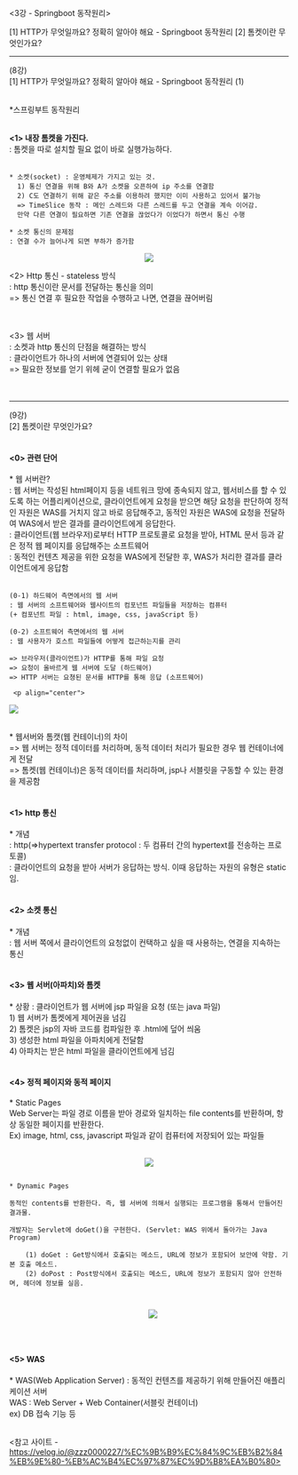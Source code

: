 <3강 - Springboot 동작원리>
 
 [1] HTTP가 무엇일까요? 정확히 알아야 해요 - Springboot 동작원리
 [2] 톰켓이란 무엇인가요?
 
 
---------------------------------------------------------------------------

(8강)<br>
[1] HTTP가 무엇일까요? 정확히 알아야 해요 - Springboot 동작원리 (1) <br> <br>

*스프링부트 동작원리 <br> <br>

**<1> 내장 톰켓을 가진다.** <br>
: 톰켓을 따로 설치할 필요 없이 바로 실행가능하다. <br> <br>

	* 소켓(socket) : 운영체제가 가지고 있는 것.
	  1) 통신 연결을 위해 B와 A가 소켓을 오픈하여 ip 주소를 연결함
	  2) C도 연결하기 위해 같은 주소를 이용하려 했지만 이미 사용하고 있어서 불가능
	  => TimeSlice 동작 : 메인 스레드와 다른 스레드를 두고 연결을 계속 이어감.
	  만약 다른 연결이 필요하면 기존 연결을 끊었다가 이었다가 하면서 통신 수행 

	* 소켓 통신의 문제점 
	: 연결 수가 늘어나게 되면 부하가 증가함 

  <p align="center">
  <img src="https://github.com/fbgjung/backend-springboot-study/assets/131326799/386cd4a1-9f36-491d-96d3-faeda46bce23"></p> 


<2> Http 통신 - stateless 방식 <br>
: http 통신이란 문서를 전달하는 통신을 의미 <br>
=> 통신 연결 후 필요한 작업을 수행하고 나면, 연결을 끊어버림 <br> <br> <br>


<3> 웹 서버 <br>
: 소켓과 http 통신의 단점을 해결하는 방식 <br>
: 클라이언트가 하나의 서버에 연결되어 있는 상태 <br>
=> 필요한 정보를 얻기 위헤 굳이 연결할 필요가 없음 <br> <br> <br>

---------------------------------------------------------------------------

(9강)<br>
[2] 톰켓이란 무엇인가요?<br><br>

<h4><0> 관련 단어</h4>
* 웹 서버란?<br>
: 웹 서버는 작성된 html페이지 등을 네트워크 망에 종속되지 않고, 웹서비스를 할 수 있도록 하는 어플리케이션으로, 클라이언트에게 요청을 받으면 해당 요청을 판단하여 정적인 자원은 WAS를 거치지 않고 바로 응답해주고, 동적인 자원은 WAS에 요청을 전달하여 WAS에서 받은 결과를 클라이언트에게 응답한다.<br>
: 클라이언트(웹 브라우저)로부터 HTTP 프로토콜로 요청을 받아, HTML 문서 등과 같은 정적 웹 페이지를 응답해주는 소프트웨어<br>
: 동적인 컨텐츠 제공을 위한 요청을 WAS에게 전달한 후, WAS가 처리한 결과를 클라이언트에게 응답함<br><br>
	
	(0-1) 하드웨어 측면에서의 웹 서버
	: 웹 서버의 소프트웨어와 웹사이트의 컴포넌트 파일들을 저장하는 컴퓨터
	(+ 컴포넌트 파일 : html, image, css, javaScript 등)
	
	(0-2) 소프트웨어 측면에서의 웹 서버
	: 웹 사용자가 호스트 파일들에 어떻게 접근하는지를 관리
	
	=> 브라우저(클라이언트)가 HTTP를 통해 파일 요청
	=> 요청이 올바르게 웹 서버에 도달 (하드웨어)
	=> HTTP 서버는 요쳥된 문서를 HTTP를 통해 응답 (소프트웨어)
	
	 <p align="center">
  <img src="https://github.com/fbgjung/backend-springboot-study/assets/131326799/dda14edb-7ea8-4167-b0c6-53ce189f6386"></p> 
 
<br>
	* 웹서버와 톰캣(웹 컨테이너)의 차이<br>
		=> 웹 서버는 정적 데이터를 처리하며, 동적 데이터 처리가 필요한 경우 웹 컨테이너에게 전달<br>
		=> 톰켓(웹 컨테이너)은 동적 데이터를 처리하며, jsp나 서블릿을 구동할 수 있는 환경을 제공함<br><br>

<h4><1> http 통신</h4>
* 개념<br>
: http(=>hypertext transfer protocol : 두 컴퓨터 간의 hypertext를 전송하는 프로토콜)<br>
: 클라이언트의 요청을 받아 서버가 응답하는 방식. 이때 응답하는 자원의 유형은 static임.<br><br>

<h4><2> 소켓 통신</h4>
* 개념<br>
: 웹 서버 쪽에서 클라이언트의 요청없이 컨택하고 싶을 때 사용하는, 연결을 지속하는 통신<br><br>

<h4><3> 웹 서버(아파치)와 톰켓</h4>
* 상황 : 클라이언트가 웹 서버에 jsp 파일을 요청 (또는 java 파일)<br>
1) 웹 서버가 톰켓에게 제어권을 넘김<br>
2) 톰켓은 jsp의 자바 코드를 컴파일한 후 .html에 덮어 씌움<br>
3) 생성한 html 파일을 아파치에게 전달함<br>
4) 아파치는 받은 html 파일을 클라이언트에게 넘김<br><br>

<h4><4> 정적 페이지와 동적 페이지</h4>
* Static Pages<br>
Web Server는 파일 경로 이름을 받아 경로와 일치하는 file contents를 반환하며, 항상 동일한 페이지를 반환한다.<br>
Ex) image, html, css, javascript 파일과 같이 컴퓨터에 저장되어 있는 파일들<br><br>
	 <p align="center">
  <img src="https://github.com/fbgjung/backend-springboot-study/assets/131326799/1b6e16eb-5521-409f-a230-35cf857551db"></p> 

<code>
* Dynamic Pages<br>
동적인 contents를 반환한다. 즉, 웹 서버에 의해서 실행되는 프로그램을 통해서 만들어진 결과물.<br>
개발자는 Servlet에 doGet()을 구현한다. (Servlet: WAS 위에서 돌아가는 Java Program)<br>
	(1) doGet : Get방식에서 호출되는 메소드, URL에 정보가 포함되어 보안에 약함. 기본 호출 메소드.
	(2) doPost : Post방식에서 호출되는 메소드, URL에 정보가 포함되지 않아 안전하며, 헤더에 정보를 실음.
	 <p align="center">
  <img src="https://github.com/fbgjung/backend-springboot-study/assets/131326799/07e1437b-383c-4efa-89d8-671fbeffccd0"></p> 
</code>

<br>
<h4><5> WAS</h4>
* WAS(Web Application Server) : 동적인 컨텐츠를 제공하기 위해 만들어진 애플리케이션 서버<br>
	WAS : Web Server + Web Container(서블릿 컨테이너)<br>
	ex) DB 접속 기능 등<br><br>

<참고 사이트 - https://velog.io/@zzz0000227/%EC%9B%B9%EC%84%9C%EB%B2%84%EB%9E%80-%EB%AC%B4%EC%97%87%EC%9D%B8%EA%B0%80>
